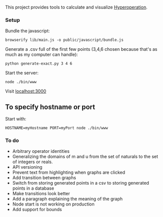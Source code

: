 This project provides tools to calculate and visualize [Hyperoperation](https://en.wikipedia.org/wiki/Hyperoperation). 

### Setup

Bundle the javascript:
```shell
browserify lib/main.js -o public/javascript/bundle.js
```

Generate a .csv full of the first few points (3,4,6 chosen because that's as much as my computer can handle):
```shell
python generate-exact.py 3 4 6
```

Start the server:
```shell
node ./bin/www
```

Visit [localhost:3000](http://localhost:3000)


## To specify hostname or port

Start with:
```shell
HOSTNAME=myHostname PORT=myPort node ./bin/www
```

### To do

- Arbitrary operator identities
- Generalizing the domains of m and u from the set of naturals to the set of integers or reals.
- API versioning
- Prevent text from highlighting when graphs are clicked
- Add transition between graphs
- Switch from storing generated points in a csv to storing generated points in a database
- Make transitions look better
- Add a paragraph explaining the meaning of the graph
- Node start is not working on production
- Add support for bounds